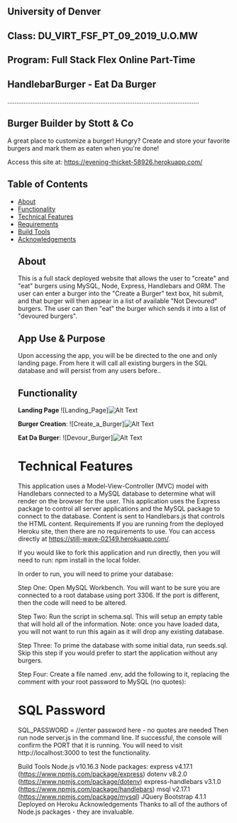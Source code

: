 ## University of Denver 
## Class: DU_VIRT_FSF_PT_09_2019_U.O.MW
## Program: Full Stack Flex Online Part-Time
## HandlebarBurger - Eat Da Burger
...........................................................................................................

## Burger Builder by Stott & Co

A great place to customize a burger!  Hungry? Create and store your favorite burgers and mark them as eaten when you're done! 

Access this site at: https://evening-thicket-58926.herokuapp.com/

## Table of Contents
<ul>
<li><a href="#about">About</a></li>
<li><a href="#functionality">Functionality</a></li>
<li><a href="#technical-features">Technical Features</a></li>
<li><a href="#requirements">Requirements</a></li>
<li><a href="#build-tools">Build Tools</a></li>
<li><a href="#acknowledgements">Acknowledgements</a></li>

## About
This is a full stack deployed website that allows the user to "create" and "eat" burgers using MySQL, Node, Express, Handlebars and ORM. The user can enter a burger into the "Create a Burger" text box, hit submit, and that burger will then appear in a list of available "Not Devoured" burgers. The user can then "eat" the burger which sends it into a list of "devoured burgers".

## App Use & Purpose
Upon accessing the app, you will be be directed to the one and only landing page. From here it will call all existing burgers in the SQL database and will persist from any users before..

## Functionality

**Landing Page** 
![Landing_Page]![Alt Text]()

**Burger Creation**:
![Create_a_Burger]![Alt Text](https://drive.google.com/file/d/15tCmZbzCjmKAJkTVa8U2Tl1Kw0Ft4ilQ/view)

**Eat Da Burger**:
![Devour_Burger]![Alt Text]()

# Technical Features
This application uses a Model-View-Controller (MVC) model with Handlebars connected to a MySQL database to determine what will render on the browser for the user.
This application uses the Express package to control all server applications and the MySQL package to connect to the database.
Content is sent to Handlebars.js that controls the HTML content.
Requirements
If you are running from the deployed Heroku site, then there are no requirements to use. You can access directly at https://still-wave-02149.herokuapp.com/.

If you would like to fork this application and run directly, then you will need to run: npm install in the local folder.

In order to run, you will need to prime your database:

Step One: Open MySQL Workbench. You will want to be sure you are connected to a root database using port 3306. If the port is different, then the code will need to be altered.

Step Two: Run the script in schema.sql. This will setup an empty table that will hold all of the information. Note: once you have loaded data, you will not want to run this again as it will drop any existing database.

Step Three: To prime the database with some initial data, run seeds.sql. Skip this step if you would prefer to start the application without any burgers.

Step Four: Create a file named .env, add the following to it, replacing the comment with your root password to MySQL (no quotes):

# SQL Password

SQL_PASSWORD = //enter password here - no quotes are needed
Then run node server.js in the command line. If successful, the console will confirm the PORT that it is running. You will need to visit http://localhost:3000 to test the functionality.

Build Tools
Node.js v10.16.3
Node packages:
express v4.17.1 (https://www.npmjs.com/package/express)
dotenv v8.2.0 (https://www.npmjs.com/package/dotenv)
express-handlebars v3.1.0 (https://www.npmjs.com/package/handlebars)
msql v2.17.1 (https://www.npmjs.com/package/mysql)
JQuery
Bootstrap 4.1.1
Deployed on Heroku
Acknowledgements
Thanks to all of the authors of Node.js packages - they are invaluable.